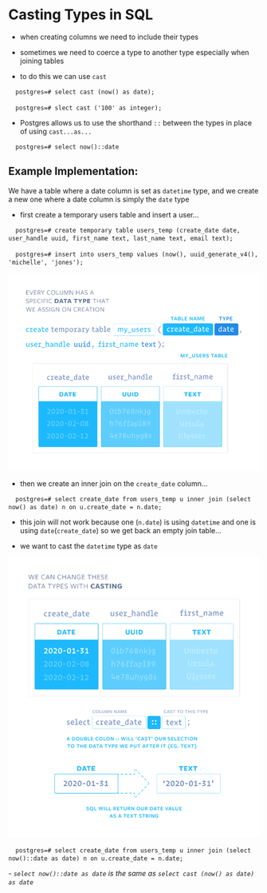 # Casting Types in SQL

- when creating columns we need to include their types 

- sometimes we need to coerce a type to another type especially when joining tables 

- to do this we can use `cast` 

```
  postgres=# select cast (now() as date);

  postgres=# slect cast ('100' as integer);
```

- Postgres allows us to use the shorthand `::` between the types in place of using `cast...as...`

```
  postgres=# select now()::date 
``` 

## Example Implementation: 

We have a table where a date column is set as `datetime` type, and we create a new one where a date column is simply the `date` type 

- first create a temporary users table and insert a user... 

```
  postgres=# create temporary table users_temp (create_date date, user_handle uuid, first_name text, last_name text, email text);

  postgres=# insert into users_temp values (now(), uuid_generate_v4(), 'michelle', 'jones');
```

![Casting Types 1 Image](./images/casting-types-1.png)

- then we create an inner join on the `create_date` column... 
```
  postgres=# select create_date from users_temp u inner join (select now() as date) n on u.create_date = n.date; 
```

- this join will not work because one (`n.date`) is using `datetime` and one is using `date`(`create_date`) so we get back an empty join table... 

- we want to cast the `datetime` type as `date`

![Casting Types 2 Image](./images/casting-types-2.png)

```
  postgres=# select create_date from users_temp u inner join (select now()::date as date) n on u.create_date = n.date; 
```
*- `select now()::date as date` is the same as `select cast (now() as date) as date`* 